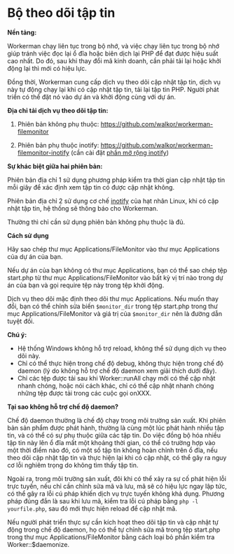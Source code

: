 # Bộ theo dõi tập tin

**Nền tảng:**

Workerman chạy liên tục trong bộ nhớ, và việc chạy liên tục trong bộ nhớ giúp tránh việc đọc lại ổ đĩa hoặc biên dịch lại PHP để đạt được hiệu suất cao nhất. Do đó, sau khi thay đổi mã kinh doanh, cần phải tải lại hoặc khởi động lại thì mới có hiệu lực.

Đồng thời, Workerman cung cấp dịch vụ theo dõi cập nhật tập tin, dịch vụ này tự động chạy lại khi có cập nhật tập tin, tải lại tập tin PHP. Người phát triển có thể đặt nó vào dự án và khởi động cùng với dự án.

**Địa chỉ tải dịch vụ theo dõi tập tin:**

1. Phiên bản không phụ thuộc: https://github.com/walkor/workerman-filemonitor

2. Phiên bản phụ thuộc inotify: https://github.com/walkor/workerman-filemonitor-inotify (cần cài đặt [phần mở rộng inotify](https://php.net/manual/zh/book.inotify.php))

**Sự khác biệt giữa hai phiên bản:**

Phiên bản địa chỉ 1 sử dụng phương pháp kiểm tra thời gian cập nhật tập tin mỗi giây để xác định xem tập tin có được cập nhật không.

Phiên bản địa chỉ 2 sử dụng cơ chế [inotify](https://baike.baidu.com/view/2645027.htm) của hạt nhân Linux, khi có cập nhật tập tin, hệ thống sẽ thông báo cho Workerman.

Thường thì chỉ cần sử dụng phiên bản không phụ thuộc là đủ.

**Cách sử dụng**

Hãy sao chép thư mục Applications/FileMonitor vào thư mục Applications của dự án của bạn.

Nếu dự án của bạn không có thư mục Applications, bạn có thể sao chép tệp start.php từ thư mục Applications/FileMonitor vào bất kỳ vị trí nào trong dự án của bạn và gọi require tệp này trong tệp khởi động.

Dịch vụ theo dõi mặc định theo dõi thư mục Applications. Nếu muốn thay đổi, bạn có thể chỉnh sửa biến ```$monitor_dir``` trong tệp start.php trong thư mục Applications/FileMonitor và giá trị của ```$monitor_dir``` nên là đường dẫn tuyệt đối.

**Chú ý:**

* Hệ thống Windows không hỗ trợ reload, không thể sử dụng dịch vụ theo dõi này.
* Chỉ có thể thực hiện trong chế độ debug, không thực hiện trong chế độ daemon (lý do không hỗ trợ chế độ daemon xem giải thích dưới đây).
* Chỉ các tệp được tải sau khi Worker::runAll chạy mới có thể cập nhật nhanh chóng, hoặc nói cách khác, chỉ có thể cập nhật nhanh chóng những tệp được tải trong các cuộc gọi onXXX.

**Tại sao không hỗ trợ chế độ daemon?**

Chế độ daemon thường là chế độ chạy trong môi trường sản xuất. Khi phiên bản sản phẩm được phát hành, thường là cùng một lúc phát hành nhiều tập tin, và có thể có sự phụ thuộc giữa các tập tin. Do việc đồng bộ hóa nhiều tập tin này lên ổ đĩa mất một khoảng thời gian, có thể có trường hợp vào một thời điểm nào đó, có một số tập tin không hoàn chỉnh trên ổ đĩa, nếu theo dõi cập nhật tập tin và thực hiện lại khi có cập nhật, có thể gây ra nguy cơ lỗi nghiêm trọng do không tìm thấy tập tin.

Ngoài ra, trong môi trường sản xuất, đôi khi có thể xảy ra sự cố phát hiện lỗi trực tuyến, nếu chỉ cần chỉnh sửa mã và lưu, mã sẽ có hiệu lực ngay lập tức, có thể gây ra lỗi cú pháp khiến dịch vụ trực tuyến không khả dụng. Phương pháp đúng đắn là sau khi lưu mã, kiểm tra lỗi cú pháp bằng ```php -l yourfile.php```, sau đó mới thực hiện reload để cập nhật mã.

Nếu người phát triển thực sự cần kích hoạt theo dõi tập tin và cập nhật tự động trong chế độ daemon, họ có thể tự chỉnh sửa mã trong tệp start.php trong thư mục Applications/FileMonitor bằng cách loại bỏ phần kiểm tra Worker::$daemonize.

